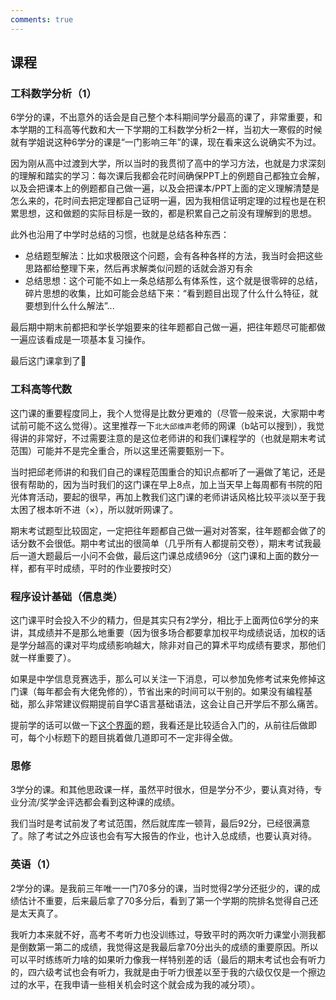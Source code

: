 ```yaml
---
comments: true
---
```


## 课程

### 工科数学分析（1）
6学分的课，不出意外的话会是自己整个本科期间学分最高的课了，非常重要，和本学期的工科高等代数和大一下学期的工科数学分析2一样，当初大一寒假的时候就有学姐说这种6学分的课是“一门影响三年”的课，现在看来这么说确实不为过。

因为刚从高中过渡到大学，所以当时的我贯彻了高中的学习方法，也就是力求深刻的理解和踏实的学习：每次课后我都会花时间确保PPT上的例题自己都独立会解，以及会把课本上的例题都自己做一遍，以及会把课本/PPT上面的定义理解清楚是怎么来的，花时间去把定理都自己证明一遍，因为我相信证明定理的过程也是在积累思想，这和做题的实际目标是一致的，都是积累自己之前没有理解到的思想。

此外也沿用了中学时总结的习惯，也就是总结各种东西：
- 总结题型解法：比如求极限这个问题，会有各种各样的方法，我当时会把这些思路都给整理下来，然后再求解类似问题的话就会游刃有余
- 总结思想：这个可能不如上一条总结那么有体系性，这个就是很零碎的总结，碎片思想的收集，比如可能会总结下来：“看到题目出现了什么什么特征，就要想到什么什么解法”...

最后期中期末前都把和学长学姐要来的往年题都自己做一遍，把往年题尽可能都做一遍应该看成是一项基本复习操作。

最后这门课拿到了💯

### 工科高等代数
这门课的重要程度同上，我个人觉得是比数分更难的（尽管一般来说，大家期中考试前可能不这么觉得）。这里推荐一下`北大邱维声`老师的网课（b站可以搜到），我觉得讲的非常好，不过需要注意的是这位老师讲的和我们课程学的（也就是期末考试范围）可能并不是完全重合，所以这里还需要甄别一下。

当时把邱老师讲的和我们自己的课程范围重合的知识点都听了一遍做了笔记，还是很有帮助的，因为当时我们的这门课在早上8点，加上当天早上每周都有书院的阳光体育活动，要起的很早，再加上教我们这门课的老师讲话风格比较平淡以至于我太困了根本听不进（×），所以就听网课了。

期末考试题型比较固定，一定把往年题都自己做一遍对对答案，往年题都会做了的话分数不会很低。期中考试出的很简单（几乎所有人都提前交卷），期末考试我最后一道大题最后一小问不会做，最后这门课总成绩96分（这门课和上面的数分一样，都有平时成绩，平时的作业要按时交）

### 程序设计基础（信息类）
这门课平时会投入不少的精力，但是其实只有2学分，相比于上面两位6学分的来讲，其成绩并不是那么地重要（因为很多场合都要拿加权平均成绩说话，加权的话是学分越高的课对平均成绩影响越大，除非对自己的算术平均成绩有要求，那他们就一样重要了）。

如果是中学信息竞赛选手，那么可以关注一下消息，可以参加免修考试来免修掉这门课（每年都会有大佬免修的），节省出来的时间可以干别的。如果没有编程基础，那么非常建议假期提前自学C语言基础语法，这会让自己开学后不那么痛苦。

提前学的话可以做一下<a href="http://noi.openjudge.cn/">这个界面</a>的题，我看还是比较适合入门的，从前往后做即可，每个小标题下的题目挑着做几道即可不一定非得全做。

### 思修
3学分的课。和其他思政课一样，虽然平时很水，但是学分不少，要认真对待，专业分流/奖学金评选都会看到这种课的成绩。

我们当时是考试前发了考试范围，然后就库库一顿背，最后92分，已经很满意了。除了考试之外应该也会有写大报告的作业，也计入总成绩，也要认真对待。

### 英语（1）
2学分的课。是我前三年唯一一门70多分的课，当时觉得2学分还挺少的，课的成绩估计不重要，后来最后拿了70多分后，看到了第一个学期的院排名觉得自己还是太天真了。

我听力本来就不好，高考不考听力也没训练过，导致平时的两次听力课堂小测我都是倒数第一第二的成绩，我觉得这是我最后拿70分出头的成绩的重要原因。所以可以平时练练听力啥的如果听力像我一样特别差的话（最后的期末考试也会有听力的，四六级考试也会有听力，我就是由于听力很差以至于我的六级仅仅是一个擦边过的水平，在我申请一些相关机会时这个就会成为我的减分项）。
